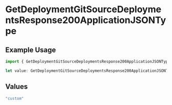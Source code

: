 # GetDeploymentGitSourceDeploymentsResponse200ApplicationJSONType

## Example Usage

```typescript
import { GetDeploymentGitSourceDeploymentsResponse200ApplicationJSONType } from "@simplesagar/vercel/models/getdeploymentop.js";

let value: GetDeploymentGitSourceDeploymentsResponse200ApplicationJSONType = "custom";
```

## Values

```typescript
"custom"
```